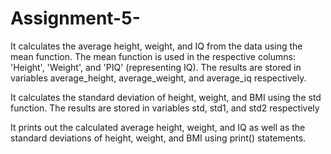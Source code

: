 # Assignment-5-
It calculates the average height, weight, and IQ from the data using the mean function. 
The mean function is used in the  respective columns: 'Height', 'Weight', and 'PIQ' (representing IQ).
The results are stored in variables average_height, average_weight, and average_iq respectively.

It calculates the standard deviation of height, weight, and BMI using the std function. 
The results are stored in variables std, std1, and std2 respectively

It prints out the calculated average height, weight, and IQ  as well as the standard deviations of height, weight, and BMI using print() statements.
